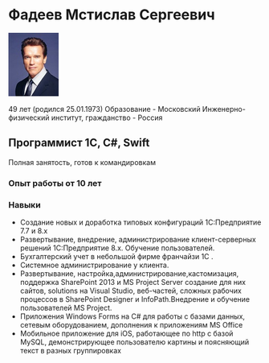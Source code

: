 # Фадеев Мстислав Сергеевич  
![](/img/Schwarzenegger.jpg)  

49 лет (родился 25.01.1973) Образование - Московский Инженерно-физический институт, гражданство - Россия  
## Программист 1С, С#, Swift 
Полная занятость, готов к командировкам  
### Опыт работы от 10 лет
### Навыки  
- Создание новых и доработка типовых конфигураций 1С:Предприятие 7.7 и 8.х
- Развертывание, внедрение, администрирование клиент-серверных решений 1С:Предприятие 8.х. Обучение пользователей. 
- Бухгалтерский учет в небольшой фирме франчайзи 1С .
- Системное администрирование у клиента.
- Развертывание, настройка,администрирование,кастомизация, поддержка SharePoint 2013 и MS Project Server создание для них сайтов, solutions на Visual Studio, веб-частей, сложных рабочих процессов в SharePoint Designer и InfoPath.Внедрение и обучение пользователей MS Project.
- Приложения Windows Forms на C# для работы с базами данных, сетевым оборудованием, дополнения к приложениям MS Office
- Мобильное приложение для iOS, работающее по http с базой MySQL, демонстрирующее пользователю картины и поясняющий текст в разных группировках